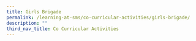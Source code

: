 ```yaml
---
title: Girls Brigade
permalink: /learning-at-sms/co-curricular-activities/girls-brigade/
description: ""
third_nav_title: Co Curricular Activities
---
```


